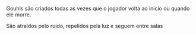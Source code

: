 Gouhls são criados todas as vezes que o jogador volta ao inicio ou quando ele morre.

São atraídos pelo ruido, repelidos pela luz e seguem entre salas